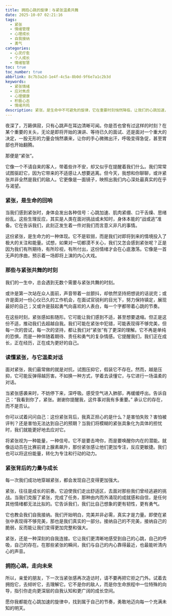 ```yaml
---
title: 拥抱心跳的旋律：与紧张温柔共舞
date: 2025-10-07 02:21:16
tags:
  - 紧张
  - 情绪管理
  - 心理成长
  - 自我接纳
  - 勇气
categories:
  - 心灵疗愈
  - 个人成长
  - 情绪智慧
toc: true
toc_number: true
abbrlink: 8c7b3a2d-1e4f-4c5a-8b0d-9f6e7a1c2b3d
keywords:
  - 紧张情绪
  - 应对焦虑
  - 心理健康
  - 积极心态
  - 情绪共鸣
description: 紧张，是生命中不可避免的旋律，它在重要时刻悄然降临，让我们的心跳加速，呼吸变得急促。这篇文章将带你深入理解紧张，不再将其视为敌人，而是学会与它温柔共舞，发现它背后蕴藏的深层意义和成长力量。让我们一起，从心底接纳这份真实的情绪，将它转化为前行的勇气与动力。
---
```


夜深了，万籁俱寂，只有心跳声在耳边清晰可闻。你是否也曾有过这样的时刻？在某个重要的关头，无论是即将开始的演讲、等待已久的面试、还是面对一个重大的决定，一股无形的力量会悄然袭来，让你的手心微微出汗，呼吸变得急促，甚至胃部也开始翻腾。

那便是“紧张”。

它像一个不请自来的客人，带着些许不安，却又似乎在提醒着我们什么。我们常常试图驱赶它，因为它带来的不适感让人想要逃离。但今天，我想和你聊聊，或许紧张并非全然是我们的敌人。它更像是一面镜子，映照出我们内心深处最真实的在乎与渴望。

### 紧张，是生命的回响

当我们感到紧张时，身体会发出各种信号：心跳加速、肌肉紧绷、口干舌燥、思绪纷乱。这些生理反应，其实是人类在面对挑战或未知时，身体本能的“战或逃”准备。它在告诉我们，此刻正发生着一件对我们而言意义非凡的事情。

这份紧张，是生命力的一种体现。它不是软弱，而是我们对即将到来的情境投入了极大的关注和能量。试想，如果对一切都漠不关心，我们又怎会感到紧张呢？正是因为我们有所期待，有所珍视，有所付出，这份情绪才会在心底激荡。它像是一首无声的序曲，预示着一场即将上演的内心大戏。

### 那些与紧张共舞的时刻

我们的一生中，总会遇到无数个需要与紧张共舞的时刻。

或许是第一次站在众人面前，声音带着一丝颤抖，却依然坚持把想说的话说完；或许是面对一份心仪已久的工作机会，在面试官锐利的目光下，努力保持镇定，展现最好的自己；又或许是鼓起勇气向喜欢的人表白，每一个字都带着心跳的节奏。

在这些时刻，紧张感如影随形。它可能让我们感到不适，甚至想要退缩。但正是这份不适，推动我们去超越自我。我们可能在紧张中犯错，可能表现得不够完美，但每一次的尝试，每一次的坚持，都让我们对“紧张”有了更深的理解。它不再是单纯的恐惧，而是一种伴随着期待、责任和勇气的复杂情感。它提醒我们，我们正在成长，正在经历，正在成为更好的自己。

### 读懂紧张，与它温柔对话

面对紧张，我们最常做的就是对抗，试图压抑它，假装它不存在。然而，越是压抑，它可能反弹得越厉害。不如换一种方式，学着去读懂它，与它进行一场温柔的对话。

当紧张感袭来时，不妨停下来，深呼吸。感受空气进入肺部，再缓缓呼出。告诉自己：“我看到你了，紧张。谢谢你提醒我，这件事对我有多重要。” 承认它的存在，而不是否认。

你可以试着问问自己：这份紧张背后，我真正担心的是什么？是害怕失败？害怕被评判？还是害怕无法达到自己的预期？当我们将模糊的紧张具象化为具体的担忧时，我们就能更好地去应对它。

将紧张视为一种能量，一种信号。它不是要击垮你，而是要唤醒你内在的潜能。就像运动员在比赛前肾上腺素飙升，那份紧张感让他们更加专注，反应更敏捷。我们也可以将这份能量，转化为专注和行动的动力。

### 紧张背后的力量与成长

每一次我们成功地穿越紧张，都会发现自己变得更加强大。

紧张，往往是成长的前奏。它迫使我们走出舒适区，去面对那些我们曾经逃避的挑战。当我们克服了紧张，完成了任务，那种由内而外涌现的成就感和自信，是任何其他情绪都无法比拟的。它告诉我们，我们比自己想象的更有韧性，更有勇气。

它也教会我们自我接纳。我们开始明白，完美并非必需，真实才是力量。即使在紧张中表现得不够完美，那也是我们真实的一部分。接纳自己的不完美，接纳自己的脆弱，反而能让我们变得更加完整和强大。

紧张，还是一种深刻的自我连接。它让我们更清晰地感受到自己的心跳，自己的呼吸，自己的存在。在那些紧张的瞬间，我们与自己的内心靠得最近，也最能听清内心的声音。

### 拥抱心跳，走向未来

所以，亲爱的朋友，下一次当紧张感再次造访时，请不要再把它拒之门外。试着去拥抱它，去倾听它，去理解它。它不是你的敌人，而是你生命旅程中一位特殊的向导，指引你走向更深层的自我认知和更广阔的成长空间。

愿你我都能在心跳加速的旋律中，找到属于自己的节奏，勇敢地迈向每一个充满未知的明天。